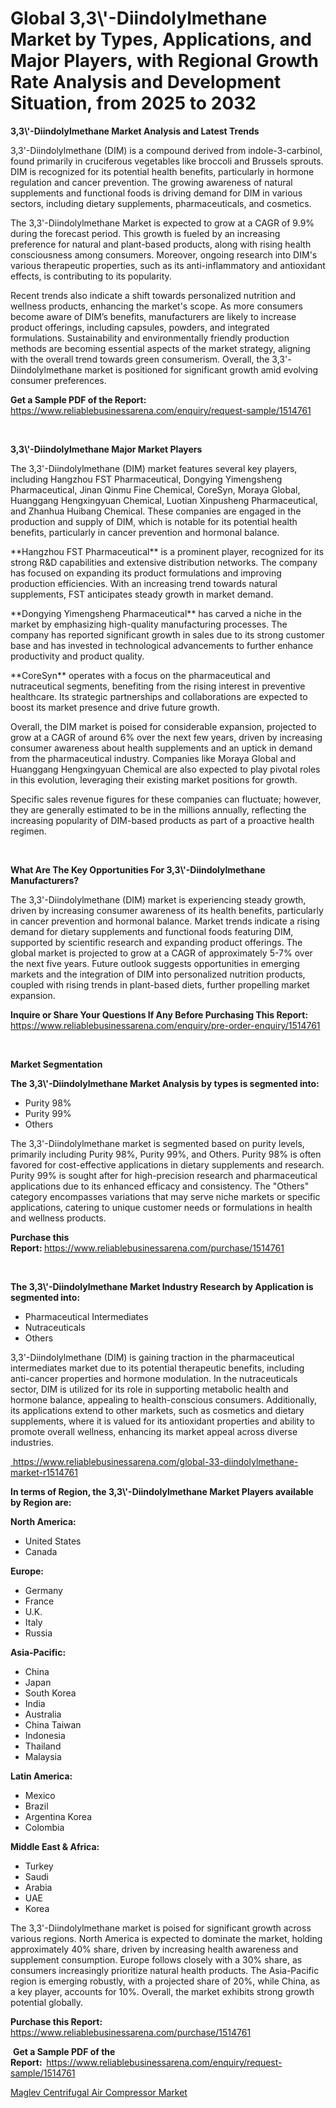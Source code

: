<p><h1>Global 3,3\'-Diindolylmethane Market by Types, Applications, and Major Players, with Regional Growth Rate Analysis and Development Situation, from 2025 to 2032</h1></p><p><strong>3,3\'-Diindolylmethane Market Analysis and Latest Trends</strong></p>
<p><p>3,3'-Diindolylmethane (DIM) is a compound derived from indole-3-carbinol, found primarily in cruciferous vegetables like broccoli and Brussels sprouts. DIM is recognized for its potential health benefits, particularly in hormone regulation and cancer prevention. The growing awareness of natural supplements and functional foods is driving demand for DIM in various sectors, including dietary supplements, pharmaceuticals, and cosmetics.</p><p>The 3,3'-Diindolylmethane Market is expected to grow at a CAGR of 9.9% during the forecast period. This growth is fueled by an increasing preference for natural and plant-based products, along with rising health consciousness among consumers. Moreover, ongoing research into DIM's various therapeutic properties, such as its anti-inflammatory and antioxidant effects, is contributing to its popularity.</p><p>Recent trends also indicate a shift towards personalized nutrition and wellness products, enhancing the market's scope. As more consumers become aware of DIM’s benefits, manufacturers are likely to increase product offerings, including capsules, powders, and integrated formulations. Sustainability and environmentally friendly production methods are becoming essential aspects of the market strategy, aligning with the overall trend towards green consumerism. Overall, the 3,3'-Diindolylmethane market is positioned for significant growth amid evolving consumer preferences.</p></p>
<p><strong>Get a Sample PDF of the Report:&nbsp;</strong> <a href="https://www.reliablebusinessarena.com/enquiry/request-sample/1514761?utm_campaign=3497&utm_medium=2&utm_source=Github&utm_content=ia&utm_term=29032025&utm_id=33-diindolylmethane">https://www.reliablebusinessarena.com/enquiry/request-sample/1514761</a></p>
<p>&nbsp;</p>
<p><strong>3,3\'-Diindolylmethane Major Market Players</strong></p>
<p><p>The 3,3'-Diindolylmethane (DIM) market features several key players, including Hangzhou FST Pharmaceutical, Dongying Yimengsheng Pharmaceutical, Jinan Qinmu Fine Chemical, CoreSyn, Moraya Global, Huanggang Hengxingyuan Chemical, Luotian Xinpusheng Pharmaceutical, and Zhanhua Huibang Chemical. These companies are engaged in the production and supply of DIM, which is notable for its potential health benefits, particularly in cancer prevention and hormonal balance.</p><p>**Hangzhou FST Pharmaceutical** is a prominent player, recognized for its strong R&D capabilities and extensive distribution networks. The company has focused on expanding its product formulations and improving production efficiencies. With an increasing trend towards natural supplements, FST anticipates steady growth in market demand.</p><p>**Dongying Yimengsheng Pharmaceutical** has carved a niche in the market by emphasizing high-quality manufacturing processes. The company has reported significant growth in sales due to its strong customer base and has invested in technological advancements to further enhance productivity and product quality.</p><p>**CoreSyn** operates with a focus on the pharmaceutical and nutraceutical segments, benefiting from the rising interest in preventive healthcare. Its strategic partnerships and collaborations are expected to boost its market presence and drive future growth.</p><p>Overall, the DIM market is poised for considerable expansion, projected to grow at a CAGR of around 6% over the next few years, driven by increasing consumer awareness about health supplements and an uptick in demand from the pharmaceutical industry. Companies like Moraya Global and Huanggang Hengxingyuan Chemical are also expected to play pivotal roles in this evolution, leveraging their existing market positions for growth.</p><p>Specific sales revenue figures for these companies can fluctuate; however, they are generally estimated to be in the millions annually, reflecting the increasing popularity of DIM-based products as part of a proactive health regimen.</p></p>
<p>&nbsp;</p>
<p><strong>What Are The Key Opportunities For 3,3\'-Diindolylmethane Manufacturers?</strong></p>
<p><p>The 3,3'-Diindolylmethane (DIM) market is experiencing steady growth, driven by increasing consumer awareness of its health benefits, particularly in cancer prevention and hormonal balance. Market trends indicate a rising demand for dietary supplements and functional foods featuring DIM, supported by scientific research and expanding product offerings. The global market is projected to grow at a CAGR of approximately 5-7% over the next five years. Future outlook suggests opportunities in emerging markets and the integration of DIM into personalized nutrition products, coupled with rising trends in plant-based diets, further propelling market expansion.</p></p>
<p><strong>Inquire or Share Your Questions If Any Before Purchasing This Report:</strong> <a href="https://www.reliablebusinessarena.com/enquiry/pre-order-enquiry/1514761?utm_campaign=3497&utm_medium=2&utm_source=Github&utm_content=ia&utm_term=29032025&utm_id=33-diindolylmethane">https://www.reliablebusinessarena.com/enquiry/pre-order-enquiry/1514761</a></p>
<p>&nbsp;</p>
<p><strong>Market Segmentation</strong></p>
<p><strong>The 3,3\'-Diindolylmethane Market Analysis by types is segmented into:</strong></p>
<p><ul><li>Purity 98%</li><li>Purity 99%</li><li>Others</li></ul></p>
<p><p>The 3,3'-Diindolylmethane market is segmented based on purity levels, primarily including Purity 98%, Purity 99%, and Others. Purity 98% is often favored for cost-effective applications in dietary supplements and research. Purity 99% is sought after for high-precision research and pharmaceutical applications due to its enhanced efficacy and consistency. The "Others" category encompasses variations that may serve niche markets or specific applications, catering to unique customer needs or formulations in health and wellness products.</p></p>
<p><strong>Purchase this Report:&nbsp;</strong><a href="https://www.reliablebusinessarena.com/purchase/1514761?utm_campaign=3497&utm_medium=2&utm_source=Github&utm_content=ia&utm_term=29032025&utm_id=33-diindolylmethane">https://www.reliablebusinessarena.com/purchase/1514761</a></p>
<p>&nbsp;</p>
<p><strong>The 3,3\'-Diindolylmethane Market Industry Research by Application is segmented into:</strong></p>
<p><ul><li>Pharmaceutical Intermediates</li><li>Nutraceuticals</li><li>Others</li></ul></p>
<p><p>3,3'-Diindolylmethane (DIM) is gaining traction in the pharmaceutical intermediates market due to its potential therapeutic benefits, including anti-cancer properties and hormone modulation. In the nutraceuticals sector, DIM is utilized for its role in supporting metabolic health and hormone balance, appealing to health-conscious consumers. Additionally, its applications extend to other markets, such as cosmetics and dietary supplements, where it is valued for its antioxidant properties and ability to promote overall wellness, enhancing its market appeal across diverse industries.</p></p>
<p><a href="https://www.reliablebusinessarena.com/global-33-diindolylmethane-market-r1514761?utm_campaign=3497&utm_medium=2&utm_source=Github&utm_content=ia&utm_term=29032025&utm_id=33-diindolylmethane">&nbsp;https://www.reliablebusinessarena.com/global-33-diindolylmethane-market-r1514761</a></p>
<p><strong>In terms of Region, the 3,3\'-Diindolylmethane Market Players available by Region are:</strong></p>
<p>
    <p> <strong> North America: </strong>
        <ul>
            <li>United States</li>
            <li>Canada</li>
        </ul>
        </p> 
    <p> <strong> Europe: </strong>
        <ul>
            <li>Germany</li>
            <li>France</li>
            <li>U.K.</li>
            <li>Italy</li>
            <li>Russia</li>
        </ul>
        </p> 
    <p> <strong> Asia-Pacific: </strong>
        <ul>
            <li>China</li>
            <li>Japan</li>
            <li>South Korea</li>
            <li>India</li>
            <li>Australia</li>
            <li>China Taiwan</li>
            <li>Indonesia</li>
            <li>Thailand</li>
            <li>Malaysia</li>
        </ul>
        </p> 
    <p> <strong> Latin America: </strong>
        <ul>
            <li>Mexico</li>
            <li>Brazil</li>
            <li>Argentina Korea</li>
            <li>Colombia</li>
        </ul>
        </p> 
    <p> <strong> Middle East & Africa: </strong>
        <ul>
            <li>Turkey</li>
            <li>Saudi</li>
            <li>Arabia</li>
            <li>UAE</li>
            <li>Korea</li>
        </ul>
    </p>
    </p>
<p><p>The 3,3'-Diindolylmethane market is poised for significant growth across various regions. North America is expected to dominate the market, holding approximately 40% share, driven by increasing health awareness and supplement consumption. Europe follows closely with a 30% share, as consumers increasingly prioritize natural health products. The Asia-Pacific region is emerging robustly, with a projected share of 20%, while China, as a key player, accounts for 10%. Overall, the market exhibits strong growth potential globally.</p></p>
<p><strong>Purchase this Report: </strong><a href="https://www.reliablebusinessarena.com/purchase/1514761?utm_campaign=3497&utm_medium=2&utm_source=Github&utm_content=ia&utm_term=29032025&utm_id=33-diindolylmethane">https://www.reliablebusinessarena.com/purchase/1514761</a></p>
<p>&nbsp;<strong>Get a Sample PDF of the Report:&nbsp;&nbsp;</strong><a href="https://www.reliablebusinessarena.com/enquiry/request-sample/1514761?utm_campaign=3497&utm_medium=2&utm_source=Github&utm_content=ia&utm_term=29032025&utm_id=33-diindolylmethane">https://www.reliablebusinessarena.com/enquiry/request-sample/1514761</a></p>
<p><strong></strong></p>
<p><p><a href="https://github.com/guyotkiferhi/Market-Research-Report-List-1/blob/main/maglev-centrifugal-air-compressor-market.md?utm_campaign=3497&utm_medium=2&utm_source=Github&utm_content=ia&utm_term=29032025&utm_id=33-diindolylmethane">Maglev Centrifugal Air Compressor Market</a></p></p>